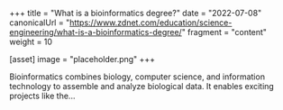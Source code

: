 +++
title = "What is a bioinformatics degree?"
date = "2022-07-08"
canonicalUrl = "https://www.zdnet.com/education/science-engineering/what-is-a-bioinformatics-degree/"
fragment = "content"
weight = 10

[asset]
    image = "placeholder.png"
+++

Bioinformatics combines biology, computer science, and information 
technology to assemble and analyze biological data. It enables exciting 
projects like the...
